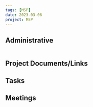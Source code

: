 ```yaml
---
tags: [MSP]
date: 2023-03-06
project: MSP
---
```


## Administrative
```dataviewjs
```

## Project Documents/Links

## Tasks

## Meetings
